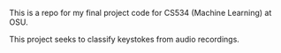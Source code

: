 This is a repo for my final project code for CS534 (Machine Learning) at OSU.

This project seeks to classify keystokes from audio recordings. 



